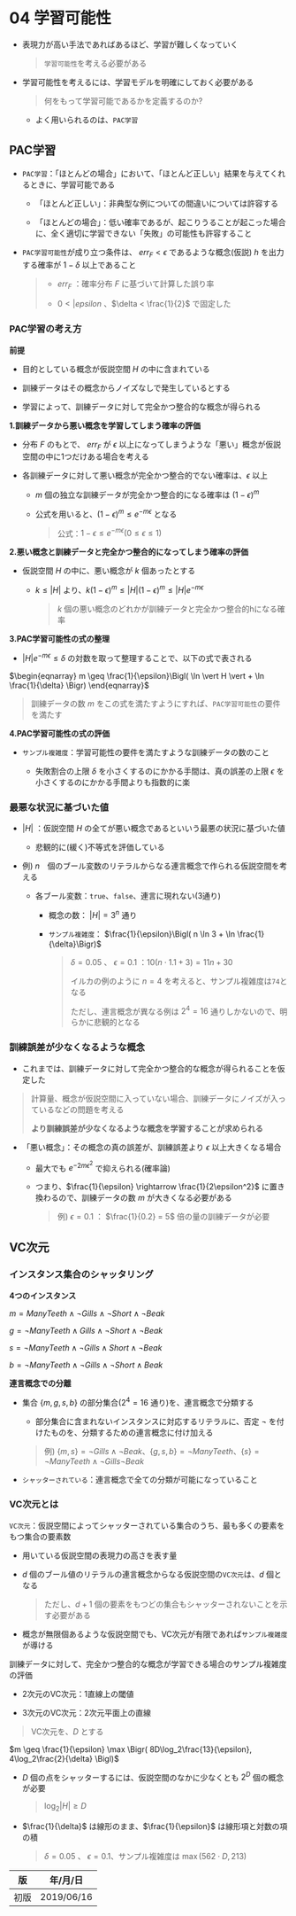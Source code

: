 04 学習可能性
============

* 表現力が高い手法であればあるほど、学習が難しくなっていく

  > `学習可能性`を考える必要がある

* 学習可能性を考えるには、学習モデルを明確にしておく必要がある

  > 何をもって学習可能であるかを定義するのか?

  * よく用いられるのは、`PAC学習`

## PAC学習

* `PAC学習`：「ほとんどの場合」において、「ほとんど正しい」結果を与えてくれるときに、学習可能である

  * 「ほとんど正しい」：非典型な例についての間違いについては許容する

  * 「ほとんどの場合」：低い確率であるが、起こりうることが起こった場合に、全く適切に学習できない「失敗」の可能性も許容すること

* `PAC学習可能性`が成り立つ条件は、 $`err_{F} < \epsilon`$ であるような概念(仮説) $`h`$ を出力する確率が $`1-\delta`$ 以上であること

  > * $`err_{F}`$ ：確率分布 $`F`$ に基づいて計算した誤り率
  >
  > * $`0 < |epsilon`$ 、$`\delta < \frac{1}{2}`$ で固定した



### PAC学習の考え方

**前提**

* 目的としている概念が仮説空間 $`H`$ の中に含まれている

* 訓練データはその概念からノイズなしで発生しているとする

* 学習によって、訓練データに対して完全かつ整合的な概念が得られる

**1.訓練データから悪い概念を学習してしまう確率の評価**

* 分布 $`F`$ のもとで、 $`err_{F}`$ が $`\epsilon`$ 以上になってしまうような「悪い」概念が仮説空間の中に1つだけある場合を考える

* 各訓練データに対して悪い概念が完全かつ整合的でない確率は、$`\epsilon`$ 以上

  * $`m`$ 個の独立な訓練データが完全かつ整合的になる確率は $`(1 - \epsilon)^m`$

  * 公式を用いると、$`(1 - \epsilon)^m \leq e^{- m \epsilon}`$ となる

    > 公式：$`1 - \epsilon \leq e^{- m \epsilon}(0 \leq \epsilon \leq 1)`$

**2.悪い概念と訓練データと完全かつ整合的になってしまう確率の評価**

* 仮説空間 $`H`$ の中に、悪い概念が $`k`$ 個あったとする

  * $`k \leq \vert H \vert`$ より、$`k(1-\epsilon)^m \leq \vert H \vert (1-\epsilon)^m \leq \vert H \vert e^{-m \epsilon}`$

    > $`k`$ 個の悪い概念のどれかが訓練データと完全かつ整合的hになる確率

**3.PAC学習可能性の式の整理**

* $` \vert H \vert e^{-m \epsilon} \leq \delta`$ の対数を取って整理することで、以下の式で表される

$`\begin{eqnarray} m \geq \frac{1}{\epsilon}\Bigl( \ln \vert H \vert + \ln \frac{1}{\delta} \Bigr) \end{eqnarray}`$

> 訓練データの数 $`m`$ をこの式を満たすようにすれば、`PAC学習可能性`の要件を満たす

**4.PAC学習可能性の式の評価**

* `サンプル複雑度`：学習可能性の要件を満たすような訓練データの数のこと

  * 失敗割合の上限 $`\delta`$ を小さくするのにかかる手間は、真の誤差の上限 $`\epsilon`$ を小さくするのにかかる手間よりも指数的に楽



### 最悪な状況に基づいた値

* $`\vert H \vert `$ ：仮説空間 $`H`$ の全てが悪い概念であるといいう最悪の状況に基づいた値

  * 悲観的に(緩く)不等式を評価している

* 例) $`n`$　個のブール変数のリテラルからなる連言概念で作られる仮説空間を考える

  * 各ブール変数：`true`、`false`、連言に現れない(3通り)

    * 概念の数： $`\vert H \vert = 3^n`$ 通り

    * `サンプル複雑度`： $`\frac{1}{\epsilon}\Bigl( n \ln 3 + \ln \frac{1}{\delta}\Bigr)`$

      > $`\delta = 0.05`$ 、 $`\epsilon = 0.1`$ ：$`10(n \cdot 1.1 + 3) = 11n + 30`$
      >
      > イルカの例のように $`n=4`$ を考えると、サンプル複雑度は`74`となる
      >
      > ただし、連言概念が異なる例は $`2^4 = 16`$ 通りしかないので、明らかに悲観的となる



### 訓練誤差が少なくなるような概念

* これまでは、訓練データに対して完全かつ整合的な概念が得られることを仮定した

> 計算量、概念が仮説空間に入っていない場合、訓練データにノイズが入っているなどの問題を考える
>
> **より訓練誤差が少なくなるような概念を学習することが求められる**

* 「悪い概念」：その概念の真の誤差が、訓練誤差より $`\epsilon`$ 以上大きくなる場合

  * 最大でも $`e^{-2m \epsilon^2}`$ で抑えられる(確率論)

  * つまり、$`\frac{1}{\epsilon} \rightarrow \frac{1}{2\epsilon^2}`$ に置き換わるので、訓練データの数 $`m`$ が大きくなる必要がある

    > 例) $`\epsilon = 0.1`$ ： $`\frac{1}{0.2} = 5`$ 倍の量の訓練データが必要



## VC次元

### インスタンス集合のシャッタリング

**4つのインスタンス**

$`m = ManyTeeth \land \lnot{Gills} \land \lnot{Short} \land \lnot{Beak}`$

$`g = \lnot{ManyTeeth} \land Gills \land \lnot{Short} \land \lnot{Beak}`$

$`s = \lnot{ManyTeeth} \land \lnot{Gills} \land Short \land \lnot{Beak}`$

$`b = \lnot{ManyTeeth} \land \lnot{Gills} \land \lnot{Short} \land Beak`$

**連言概念での分離**

* 集合 $`\{m,g,s,b\}`$ の部分集合($`2^4=16`$ 通り)を、連言概念で分類する

  * 部分集合に含まれないインスタンスに対応するリテラルに、否定 $`\lnot`$ を付けたものを、分類するための連言概念に付け加える

  > 例) $`\{m,s\}=\lnot{Gills}\land\lnot{Beak}`$、$`\{g,s,b\}=\lnot{ManyTeeth}`$、$`\{s\}=\lnot{ManyTeeth}\land\lnot{Gills}\lnot{Beak}`$

* `シャッターされている`：連言概念で全ての分類が可能になっていること



### VC次元とは

`VC次元`：仮説空間によってシャッターされている集合のうち、最も多くの要素をもつ集合の要素数

* 用いている仮説空間の表現力の高さを表す量

* $`d`$ 個のブール値のリテラルの連言概念からなる仮説空間の`VC次元`は、$`d`$ 個となる

  > ただし、$`d+1`$ 個の要素をもつどの集合もシャッターされないことを示す必要がある

* 概念が無限個あるような仮説空間でも、VC次元が有限であれば`サンプル複雑度`が導ける

訓練データに対して、完全かつ整合的な概念が学習できる場合のサンプル複雑度の評価

* 2次元のVC次元：1直線上の閾値

* 3次元のVC次元：2次元平面上の直線

> VC次元を、$`D`$ とする

$`m \geq \frac{1}{\epsilon} \max \Bigr( 8D\log_2\frac{13}{\epsilon}, 4\log_2\frac{2}{\delta} \Bigl)`$

* $`D`$ 個の点をシャッターするには、仮説空間のなかに少なくとも $`2^D`$ 個の概念が必要

  > $`\log_2 \vert H \vert \geq D`$

* $`\frac{1}{\delta}`$ は線形のまま、$`\frac{1}{\epsilon}`$ は線形項と対数の項の積

  > $`\delta = 0.05`$ 、 $`\epsilon = 0.1`$、サンプル複雑度は $`\max(562 \cdot D, 213)`$



| 版   | 年/月/日   |
| ---- | ---------- |
| 初版 | 2019/06/16 |

